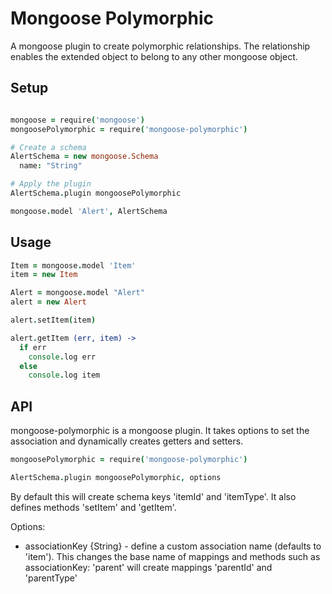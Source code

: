 # Mongoose Polymorphic

A mongoose plugin to create polymorphic relationships. The relationship enables the extended object to belong to any other mongoose object.


## Setup

```coffee

mongoose = require('mongoose')
mongoosePolymorphic = require('mongoose-polymorphic')

# Create a schema
AlertSchema = new mongoose.Schema
  name: "String"

# Apply the plugin
AlertSchema.plugin mongoosePolymorphic

mongoose.model 'Alert', AlertSchema

```

## Usage

```coffee
Item = mongoose.model 'Item'
item = new Item

Alert = mongoose.model "Alert"
alert = new Alert

alert.setItem(item)

alert.getItem (err, item) ->
  if err
    console.log err
  else
    console.log item

```

## API

mongoose-polymorphic is a mongoose plugin. It takes options to set the association and dynamically creates getters and setters.

```coffee
mongoosePolymorphic = require('mongoose-polymorphic')

AlertSchema.plugin mongoosePolymorphic, options
```

By default this will create schema keys 'itemId' and 'itemType'. It also defines methods 'setItem' and 'getItem'.

Options:

* associationKey {String} - define a custom association name (defaults to 'item'). This changes the base name of mappings and methods such as associationKey: 'parent' will create mappings 'parentId' and 'parentType'





